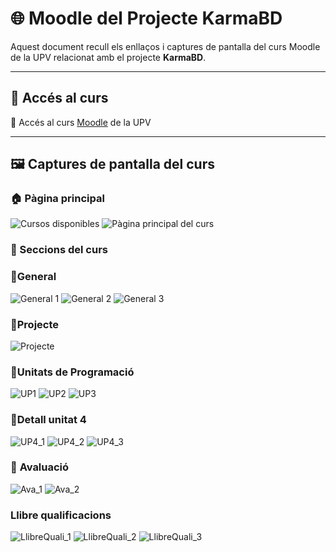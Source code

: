 # 🌐 Moodle del Projecte KarmaBD

Aquest document recull els enllaços i captures de pantalla del curs Moodle de la UPV relacionat amb el projecte **KarmaBD**.

---

## 📘 Accés al curs

🔗 Accés al curs <a href="https://moodlemupes.upv.es/course/view.php?id=170" target="_blank">Moodle</a> de la UPV

---

## 🖼️ Captures de pantalla del curs

### 🏠 Pàgina principal
 ![Cursos disponibles](https://github.com/ReinaPA/KarmaBD/blob/main/moodle/imatges/01.Cursos%20disponibles.png)
 ![Pàgina principal del curs](https://github.com/ReinaPA/KarmaBD/blob/main/moodle/imatges/02.Curs%20BdB.png)

### 📑 Seccions del curs
  ### 🔹**General**
  
  ![General 1](https://github.com/ReinaPA/KarmaBD/blob/main/moodle/imatges/03.General_1.png)
  ![General 2](https://github.com/ReinaPA/KarmaBD/blob/main/moodle/imatges/04.General_2.png)
  ![General 3](https://github.com/ReinaPA/KarmaBD/blob/main/moodle/imatges/05.General_3.png)
  
  ### 🔹**Projecte**
  
  ![Projecte](https://github.com/ReinaPA/KarmaBD/blob/main/moodle/imatges/06.Projecte.png)

  ### 🔹**Unitats de Programació**
  
  ![UP1](https://github.com/ReinaPA/KarmaBD/blob/main/moodle/imatges/07.UP1.png)
  ![UP2](https://github.com/ReinaPA/KarmaBD/blob/main/moodle/imatges/08.UP2.png)
  ![UP3](https://github.com/ReinaPA/KarmaBD/blob/main/moodle/imatges/09.UP3.png)
  
  ### 🔹**Detall unitat 4**
  
  ![UP4_1](https://github.com/ReinaPA/KarmaBD/blob/main/moodle/imatges/07.UP1.png)
  ![UP4_2](https://github.com/ReinaPA/KarmaBD/blob/main/moodle/imatges/11.UP4_2.png)
  ![UP4_3](https://github.com/ReinaPA/KarmaBD/blob/main/moodle/imatges/12.UP4_3.png)

  ### 📝 **Avaluació**
  
  ![Ava_1](https://github.com/ReinaPA/KarmaBD/blob/main/moodle/imatges/13.UP4_examen_1.png)
  ![Ava_2](https://github.com/ReinaPA/KarmaBD/blob/main/moodle/imatges/14.UP4_examen_2.png)

  ### **Llibre qualificacions**
  
  ![LlibreQuali_1](https://github.com/ReinaPA/KarmaBD/blob/main/moodle/imatges/15.Llibre_avaluacio_1.png)
  ![LlibreQuali_2](https://github.com/ReinaPA/KarmaBD/blob/main/moodle/imatges/16.Llibre_avaluacio_2.png)
  ![LlibreQuali_3](https://github.com/ReinaPA/KarmaBD/blob/main/moodle/imatges/17.Llibre_avaluacio_3.png)

